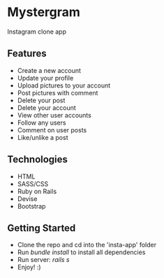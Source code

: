 # Mystergram
Instagram clone app

## Features
- Create a new account
- Update your profile
- Upload pictures to your account
- Post pictures with comment
- Delete your post
- Delete your account
- View other user accounts
- Follow any users
- Comment on user posts
- Like/unlike a post

## Technologies
- HTML
- SASS/CSS
- Ruby on Rails
- Devise
- Bootstrap

## Getting Started
- Clone the repo and cd into the 'insta-app' folder
- Run *bundle install* to install all dependencies
- Run server: *rails s*
- Enjoy! :)
